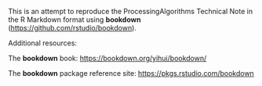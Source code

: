 This is an attempt to reproduce the ProcessingAlgorithms Technical Note in the R Markdown format
using **bookdown** (https://github.com/rstudio/bookdown). 

Additional resources:

The **bookdown** book: https://bookdown.org/yihui/bookdown/

The **bookdown** package reference site: https://pkgs.rstudio.com/bookdown
